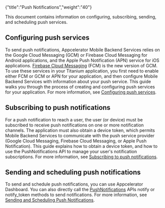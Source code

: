 {"title":"Push Notifications","weight":"40"}

This document contains information on configuring, subscribing, sending, and scheduling push services.

## Configuring push services

To send push notifications, Appcelerator Mobile Backend Services relies on the Google Cloud Messaging (GCM) or Firebase Cloud Messaging for Android applications, and the Apple Push Notification (APN) service for iOS applications. [Firebase Cloud Messaging](http://firebase.google.com/docs/cloud-messaging/) (FCM) is the new version of GCM. To use these services in your Titanium application, you first need to enable either FCM or GCM or APN for your application, and then configure Mobile Backend Services with information about your push service. This guide walks you through the process of creating and configuring push services for your application. For more information, see [Configuring push services](/docs/appc/Titanium_SDK/Titanium_SDK_How-tos/Notification_Services/Push_Notifications/Configuring_Push_Services/).

## Subscribing to push notifications

For a push notification to reach a user, the user (or device) must be subscribed to receive push notifications on one or more notification channels. The application must also obtain a device token, which permits Mobile Backend Services to communicate with the push service provider (Google Cloud Messaging, Firebase Cloud Messaging, or Apple Push Notification). This guide explains how to obtain a device token, and how to use the PushNotifications API to manage your user's notification subscriptions. For more information, see [Subscribing to push notifications](/docs/appc/Titanium_SDK/Titanium_SDK_How-tos/Notification_Services/Push_Notifications/Subscribing_to_push_notifications/).

## Sending and scheduling push notifications

To send and schedule push notifications, you can use Appcelerator Dashboard. You can also directly call the [PushNotifications](https://docs.appcelerator.com/arrowdb/latest/#!/api/PushNotifications) APIs notify or notify\_token methods to send notifications. For more information, see [Sending and Scheduling Push Notifications](#undefined).
